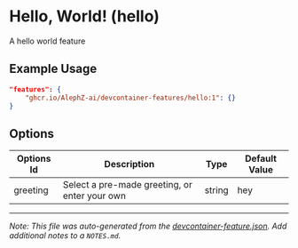 
# Hello, World! (hello)

A hello world feature

## Example Usage

```json
"features": {
    "ghcr.io/AlephZ-ai/devcontainer-features/hello:1": {}
}
```

## Options

| Options Id | Description | Type | Default Value |
|-----|-----|-----|-----|
| greeting | Select a pre-made greeting, or enter your own | string | hey |



---

_Note: This file was auto-generated from the [devcontainer-feature.json](https://github.com/AlephZ-ai/devcontainer-features/blob/main/src/hello/devcontainer-feature.json).  Add additional notes to a `NOTES.md`._
